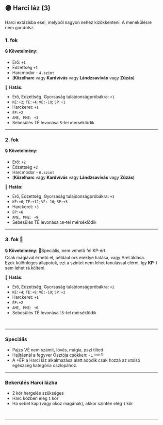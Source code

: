 ## 🟣 Harci láz (3)

Harci extázisba esel, melyből nagyon nehéz kizökkenteni. A menekülésre nem gondolsz.
### 1. fok

🔒 **Követelmény**:
- Erő: `+1`
- Edzettség `+1`
- Harcmodor - `4.szint`
- (**Közelharc** vagy **Kardvívás** vagy **Lándzsavívás** vagy **Zúzás**)

🌟 **Hatás**:
- Erő, Edzettség, Gyorsaság tulajdonságpróbákra: `+1`
- `KÉ:+2`; `TÉ:+4`; `VÉ:-10`; `SP:+1`
- Harckeret: `+1`
- `ÉP:+2`
- `AME, MME: +3`
- Sebesülés TÉ levonása `5`-tel mérséklődik

---
### 2. fok

🔒 **Követelmény**:
- Erő: `+2`
- Edzettség `+2`
- Harcmodor - `6.szint`
- (**Közelharc** vagy **Kardvívás** vagy **Lándzsavívás** vagy **Zúzás**)

🌟 **Hatás**:
- Erő, Edzettség, Gyorsaság tulajdonságpróbákra: `+3`
- `KÉ:+6`; `TÉ:+12`; `VÉ:-10`; `SP:+3`
- Harckeret: `+3`
- `ÉP:+6`
- `AME, MME: +9`
- Sebesülés TÉ levonása `10`-tel mérséklődik

---
### 3. fok 🔆

🔒 **Követelmény**: 🔆Speciális, nem vehető fel KP-ért.<br />Csak mágiával érhető el, például ork ereklye hatása, vagy Arel áldása.<br />Ezek különleges állapotok, ezt a szintet nem lehet tanulással elérni, így **KP**-t sem lehet rá költeni.

🌟 **Hatás**:
- Erő, Edzettség, Gyorsaság tulajdonságpróbákra: `+2`
- `KÉ:+4`; `TÉ:+8`; `VÉ:-10`; `SP:+2`
- Harckeret: `+1`
- `ÉP:+2`
- `AME, MME: +6`
- Sebesülés TÉ levonása `15`-tel mérséklődik

<br />

---
### Speciális

- Pajzs VÉ nem számít, lövés, mágia, pszi tiltott
- Hajításnál a fegyver Osztója csökken: `-1` <sup><sub>(min 1)</sub></sup>
- A +ÉP a Harci láz alkalmazása alatt adódik csak hozzá az utolsó egészség kategória oszlopához.

---
### Bekerülés Harci lázba

- 2 kör hergelés szükséges
- Harc közben elég `1` kör
- Ha sebet kap (vagy okoz magának), akkor szintén elég `1` kör

<br />

---
